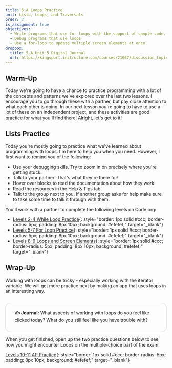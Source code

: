 ```yaml
---
title: 5.A Loops Practice
unit: Lists, Loops, and Traversals
order: 7
is_assignment: true
objectives:
  - Write programs that use for loops with the support of sample code.
  - Debug programs that use loops
  - Use a for-loop to update multiple screen elements at once
dropbox:
  title: 5.A Unit 5 Digital Journal
  url: https://kingsport.instructure.com/courses/21067/discussion_topics/36025
---
```


## Warm-Up

Today we're going to have a chance to practice programming with a lot of the concepts and patterns we've explored over the last two lessons. I encourage you to go through these with a partner, but pay close attention to what each other is doing. In our next lesson you're going to have to use a lot of these on an independent project, and these activities are good practice for what you'll find there! Alright, let's get to it!

## Lists Practice

Today you're mostly going to practice what we've learned about programming with loops. I'm here to help you when you need. However, I first want to remind you of the following:

- Use your debugging skills. Try to zoom in on precisely where you're getting stuck.
- Talk to your partner! That's what they're there for!
- Hover over blocks to read the documentation about how they work.
- Read the resources in the Help & Tips tab
- Talk to the group next to you. If another group asks for help make sure to take some time to talk it through with them.

You'll work with a partner to complete the following levels on Code.org:

- [Levels 2-4 While Loop Practice](https://studio.code.org/s/csp5-2020/stage/7/puzzle/2){: style="border: 1px solid #ccc; border-radius: 5px; padding: 8px 10px; background: #efefef;" target="\_blank"}
- [Levels 5-7 For Loop Practice](https://studio.code.org/s/csp5-2020/stage/7/puzzle/5){: style="border: 1px solid #ccc; border-radius: 5px; padding: 8px 10px; background: #efefef;" target="\_blank"}
- [Levels 8-9 Loops and Screen Elements](https://studio.code.org/s/csp5-2020/stage/7/puzzle/8){: style="border: 1px solid #ccc; border-radius: 5px; padding: 8px 10px; background: #efefef;" target="\_blank"}

## Wrap-Up

Working with loops can be tricky - especially working with the iterator variable. We will get more practice next by making an app that uses loops in an interesting way.

<div style="border: 1px solid #ccc; border-radius: 15px; padding: 0.5em 2em 1em 2em; margin: 2em 0 0 0;">
  <p class="text-xl"><strong>✍️ Journal:</strong> What aspects of working with loops do you feel like clicked today? What do you still feel like you have trouble with?</p>
</div>

When you get finished, open up the two practice questions below to see how you might encounter Loops on the multiple-choice part of the exam.

[Levels 10-11 AP Practice](https://studio.code.org/s/csp5-2020/stage/7/puzzle/10){: style="border: 1px solid #ccc; border-radius: 5px; padding: 8px 10px; background: #efefef;" target="\_blank"}
